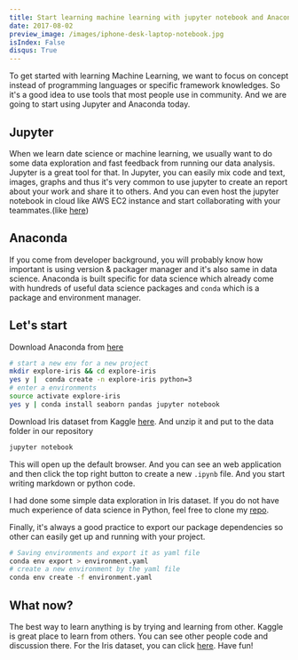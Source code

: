```yaml
---
title: Start learning machine learning with jupyter notebook and Anaconda
date: 2017-08-02
preview_image: /images/iphone-desk-laptop-notebook.jpg
isIndex: False
disqus: True
---
```


To get started with learning Machine Learning, we want to focus on concept instead of programming languages or specific framework knowledges. So it's a good idea to use tools that most people use in community. And we are going to start using Jupyter and Anaconda today.

## Jupyter
When we learn date science or machine learning, we usually want to do some data exploration and fast feedback from running our data analysis. Jupyter is a great tool for that. In Jupyter, you can easily mix code and text, images, graphs and thus it's very common to use jupyter to create an report about your work and share it to others. And you can even host the jupyter notebook in cloud like AWS EC2 instance and start collaborating with your teammates.(like [here](https://medium.com/@amirziai/collaborating-with-jupyter-notebooks-40048e6628bd))

## Anaconda

If you come from developer background, you will probably know how important is using version & packager manager and it's also same in data science. Anaconda is built specific for data science which already come with hundreds of useful data science packages and `conda` which is a package and environment manager.


## Let's start

Download Anaconda from [here](https://www.continuum.io/downloads)

```bash
# start a new env for a new project
mkdir explore-iris && cd explore-iris
yes y |  conda create -n explore-iris python=3
# enter a environments
source activate explore-iris
yes y | conda install seaborn pandas jupyter notebook
```

Download Iris dataset from Kaggle [here](https://www.kaggle.com/uciml/iris). And unzip it and put to the data folder in our repository

```bash
jupyter notebook
```

This will open up the default browser. And you can see an web application and then click the top right button to create a new `.ipynb` file. And you start writing markdown or python code.

I had done some simple data exploration in Iris dataset. If you do not have much experience of data science in Python, feel free to clone my [repo](https://github.com/SWTPAIN/explore-iris).


Finally, it's always a good practice to export our package dependencies so other can easily get up and running with your project.

```bash
# Saving environments and export it as yaml file
conda env export > environment.yaml
# create a new environment by the yaml file
conda env create -f environment.yaml
```

## What now?
The best way to learn anything is by trying and learning from other. Kaggle is great place to learn from others. You can see other people code and discussion there. For the Iris dataset, you can click [here](https://www.kaggle.com/uciml/iris). Have fun!
